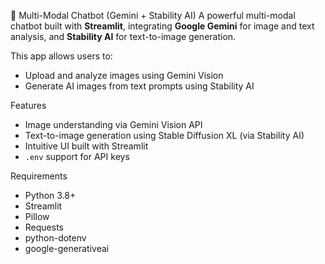 🤖 Multi-Modal Chatbot (Gemini + Stability AI)
A powerful multi-modal chatbot built with **Streamlit**, integrating **Google Gemini** for image and text analysis, and **Stability AI** for text-to-image generation.

This app allows users to:
-  Upload and analyze images using Gemini Vision
-  Generate AI images from text prompts using Stability AI


 Features
- Image understanding via Gemini Vision API
- Text-to-image generation using Stable Diffusion XL (via Stability AI)
- Intuitive UI built with Streamlit
- `.env` support for API keys


 Requirements

- Python 3.8+
- Streamlit
- Pillow
- Requests
- python-dotenv
- google-generativeai

